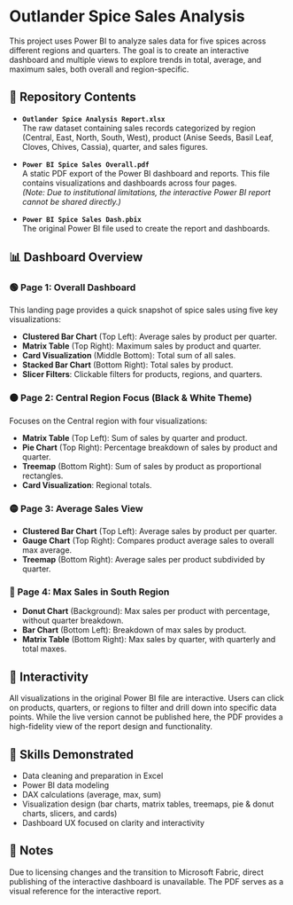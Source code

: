 # Outlander Spice Sales Analysis

This project uses Power BI to analyze sales data for five spices across different regions and quarters. The goal is to create an interactive dashboard and multiple views to explore trends in total, average, and maximum sales, both overall and region-specific.

## 📂 Repository Contents

- **`Outlander Spice Analysis Report.xlsx`**  
  The raw dataset containing sales records categorized by region (Central, East, North, South, West), product (Anise Seeds, Basil Leaf, Cloves, Chives, Cassia), quarter, and sales figures.

- **`Power BI Spice Sales Overall.pdf`**  
  A static PDF export of the Power BI dashboard and reports. This file contains visualizations and dashboards across four pages.  
  *(Note: Due to institutional limitations, the interactive Power BI report cannot be shared directly.)*


- **`Power BI Spice Sales Dash.pbix`**  
  The original Power BI file used to create the report and dashboards.


## 📊 Dashboard Overview

### 🟢 Page 1: Overall Dashboard
This landing page provides a quick snapshot of spice sales using five key visualizations:
- **Clustered Bar Chart** (Top Left): Average sales by product per quarter.
- **Matrix Table** (Top Right): Maximum sales by product and quarter.
- **Card Visualization** (Middle Bottom): Total sum of all sales.
- **Stacked Bar Chart** (Bottom Right): Total sales by product.
- **Slicer Filters**: Clickable filters for products, regions, and quarters.

### ⚫️ Page 2: Central Region Focus (Black & White Theme)
Focuses on the Central region with four visualizations:
- **Matrix Table** (Top Left): Sum of sales by quarter and product.
- **Pie Chart** (Top Right): Percentage breakdown of sales by product and quarter.
- **Treemap** (Bottom Right): Sum of sales by product as proportional rectangles.
- **Card Visualization**: Regional totals.

### 🟡 Page 3: Average Sales View
- **Clustered Bar Chart** (Top Left): Average sales by product per quarter.
- **Gauge Chart** (Top Right): Compares product average sales to overall max average.
- **Treemap** (Bottom Right): Average sales per product subdivided by quarter.

### 🔴 Page 4: Max Sales in South Region
- **Donut Chart** (Background): Max sales per product with percentage, without quarter breakdown.
- **Bar Chart** (Bottom Left): Breakdown of max sales by product.
- **Matrix Table** (Bottom Right): Max sales by quarter, with quarterly and total maxes.

## 🔁 Interactivity

All visualizations in the original Power BI file are interactive. Users can click on products, quarters, or regions to filter and drill down into specific data points. While the live version cannot be published here, the PDF provides a high-fidelity view of the report design and functionality.

## 🧠 Skills Demonstrated

- Data cleaning and preparation in Excel  
- Power BI data modeling  
- DAX calculations (average, max, sum)  
- Visualization design (bar charts, matrix tables, treemaps, pie & donut charts, slicers, and cards)  
- Dashboard UX focused on clarity and interactivity  

## 📌 Notes

Due to licensing changes and the transition to Microsoft Fabric, direct publishing of the interactive dashboard is unavailable. The PDF serves as a visual reference for the interactive report.
